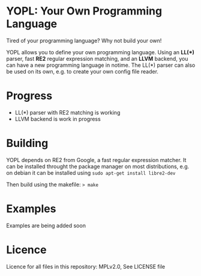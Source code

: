 YOPL: Your Own Programming Language
==================================
Tired of your programming language? Why not build your own!

YOPL allows you to define your own programming language.
Using an __LL(\*)__ parser, fast __RE2__ regular expression matching, and an __LLVM__ backend, you can have a new programming language in notime.
The LL(\*) parser can also be used on its own, e.g. to create your own config file reader.
    
Progress
========
- LL(\*) parser with RE2 matching is working
- LLVM backend is work in progress

Building
=======
YOPL depends on RE2 from Google, a fast regular expression matcher. It can be installed throught the package manager on most distributions, e.g. on debian it can be installed using `sudo apt-get install libre2-dev`

Then build using the makefile:
`> make`

    
Examples
=======
Examples are being added soon
            
Licence
============    
Licence for all files in this repository: MPLv2.0, See LICENSE file

